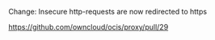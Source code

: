 Change: Insecure http-requests are now redirected to https

https://github.com/owncloud/ocis/proxy/pull/29

